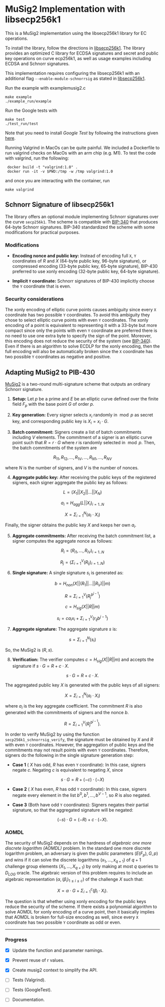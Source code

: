 # MuSig2 Implementation with libsecp256k1

This is a MuSig2 implementation using the libsecp256k1 library for EC operations.

To install the library, follow the directions in [libsecp256k1](https://github.com/bitcoin-core/secp256k1).
The library provides an optimized C library for ECDSA signatures and secret and public key operations on curve ecp256k1, as well as usage examples including ECDSA and Schnorr signatures.

This implementation requires configuring the libsecp256k1 with an additional flag `--enable-module-schnorrsig` as stated in [libsecp256k1](https://github.com/bitcoin-core/secp256k1).

Run the example with examplemusig2.c

```shell
make example
./example_run/example
```

Run the Google tests with

```shell
make test
./test_run/test
```

Note that you need to install *Google Test* by following the instructions given [here](https://google.github.io/googletest/).

Running Valgrind in MacOs can be quite painful.
We included a Dockerfile to run valgrind checks on MacOs with an arm chip (e.g. M1).
To test the code with valgrind, run the following:
```shell
 docker build -t "valgrind:1.0" .
 docker run -it -v $PWD:/tmp -w /tmp valgrind:1.0
```

and once you are interacting with the container, run
```shell
make valgrind
```

## Schnorr Signature of libsecp256k1

The library offers an optional module implementing Schnorr signatures over the curve `secp256k1`. 
The scheme is compatible with [BIP-340](https://github.com/bitcoin/bips/blob/master/bip-0340.mediawiki) that produces 64-byte Schnorr signatures. 
BIP-340 standardized the scheme with some modifications for practical purposes.


### Modifications

- **Encoding nonce and public key:**
Instead of encoding full `X`, `Y` coordinates of $R$ and $X$ (64-byte public key, 96-byte signature), or compressed encoding (33-byte public key, 65-byte signature), BIP-430 preferred to use xonly encoding (32-byte public key, 64-byte signature).

- **Implicit `Y` coordinate:**
Schnorr signatures of BIP-430 implicitly choose the `Y` coordinate that is even.

### Security considerations

The xonly encoding of elliptic curve points causes ambiguity since every `X` coordinate has two possible `Y` coordinates. 
To avoid this ambiguity they chose to select elliptic curve points with even `Y` coordinates.
The xonly encoding of a point is equivalent to representing it with a 33-byte but more compact since only the points with even `Y` coordinate are preferred there is no need to use one extra byte to specify the sign of the point. 
Moreover, this encoding does not reduce the security of the system (see [BIP-340](https://github.com/bitcoin/bips/blob/master/bip-0340.mediawiki#:~:text=Despite%20halving%20the,8%5D.)). 
Even if there is an algorithm to solve ECDLP for the xonly encoding, then the full encoding will also be automatically broken since the `X` coordinate has two possible `Y` coordinates as negative and positive.

## Adapting MuSig2 to PIB-430

[MuSig2](https://eprint.iacr.org/2020/1261.pdf) 
is a two-round multi-signature scheme that outputs an ordinary Schnorr signature. 

1. **Setup:** Let $p$ be a prime and $E$ be an elliptic curve defined over the finite field $F_p$ with the base point $G$ of order $p$.

2. **Key generation:** Every signer selects $x_i$ randomly in $\bmod p$ as secret key, and corresponding public key is $X_i = x_i \cdot G$.

3. **Batch commitment:** Signers create a list of batch commitments including $V$ elements.
   The commitment of a signer is an elliptic curve point such that $R = r \cdot G$ where $r$ is randomly selected in $\bmod p$. Then, the batch commitments of the system are

$$ {R_{11}, R_{12}, \ldots, R_{1V},\ldots, R_{N1}, \ldots, R_{NV}} $$

where $N$ is the number of signers, and $V$ is the number of nonces.

4. **Aggregate public key:** After receiving the public keys of the registered signers, each signer aggregate the public key as follows:

$$ L = (X_1 || X_2 || \ldots || X_N) $$

$$ a_i = H_{agg}(L || X_i)_{i = 1..N} $$

$$ X = \Sigma_{i = 1}^{N} (a_i \cdot X_i) $$

Finally, the signer obtains the public key $X$ and keeps her own $a_i$.

5. **Aggregate commitments:** After receiving the batch commitment list, a signer computes the aggregate nonce as follows:

$$ R_i = (R_{i1}, \ldots, R_{iV})_{i = 1..N} $$

$$ R_j = (\Sigma_{i = 1}^{V} (R_{ij})_{i = 1..N}) $$

6. **Single signature:** A single signature $s_i$ is generated as:

$$ b = H_{non}(X || (R_1 || \ldots || R_V) || m) $$

$$ R = \Sigma_{i = 1}^{V}(R_j^{b^{j-1}}) $$

$$ c = H_{sig}(X || R || m) $$

$$ s_i = c  a_i x_i + \Sigma_{i = 1}^{V}(r_{ij}   b^{j-1})$$

7. **Aggregate signature:** The aggregate signature $s$ is:

$$ s = \Sigma_{i = 1}^{N}(s_i) $$

So, the MuSig2 is $(R, s)$.

8. **Verification:** The verifier computes $c = H_{sig}(X || R || m)$ and accepts the signature if $s \cdot G = R + c \cdot X$.

$$ s \cdot G = R + c \cdot X. $$

The aggregated public key $X$ is generated with the public keys of all signers:

$$ X = \Sigma_{i = 1}^{N} (a_i \cdot X_i) $$

where $a_i$ is the key aggregate coefficient.
The commitment $R$ is also generated with the commitments of signers and the nonce $b$.

$$ R = \Sigma_{i = 1}^{V}(R_j^{b^{j-1}}). $$

In order to verify MuSig2 by using the function `secp256k1_schnorrsig_verify`, the signature must be obtained by $X$ and $R$ with even `Y` coordinates.
However, the aggregation of public keys and the commitments may not result points with even `Y` coordinates. 
Therefore, signers do the following in the single signature generation step:


- **Case 1** ( $X$ has odd, $R$ has even `Y` coordinate): In this case, signers negate $c$. 
Negating $c$ is equivalent to negating $X$, since

$$ s \cdot G = R + (-c) \cdot (-X) $$

- **Case 2** ( $X$ has even, $R$ has odd `Y` coordinate): In this case, 
signers negate every element in the list $b^0, b^1, \ldots, b^{V-1}$, so $R$ is also negated.

- **Case 3** (Both have odd `Y` coordinates): Signers negates their partial signature, so that the aggregated signature will be negated:

$$ (-s) \cdot G = (-R) + c \cdot (-X). $$

### AOMDL
The security of MuSig2 depends on the hardness of *algebraic one more discrete logarithm (AOMDL)* problem. 
In the standard one more discrete logarithm problem, an adversary is given the public parameters $(E(F_p), G, p)$ and wins if it can solve the discrete logarithms $(x_1, \ldots, x_{q+1})$ of $q+1$ challenge group elements $(X_1, \ldots, X_{q+1})$ by only making at most $q$ queries to $D_{LOG}$ oracle.
The algebraic version of this problem requires to include an algebraic representation $(\alpha, (\beta_i)_{1 \leq i \leq c})$ 
of the challenge $X$ such that:

$$ X = \alpha \cdot G  + \Sigma_{i = 1}^{c}(\beta_i \cdot X_i). $$

The question is that whether using xonly encoding for the public keys reduce the security of the scheme.
If there exists a polynomial algorithm to solve AOMDL for xonly encoding of a curve point, then it basically implies that AOMDL is broken for full-size encoding as well, since every `X` coordinate has two possible `Y` coordinate as odd or even. 



___

### Progress

- [x] Update the function and parameter namings.
- [x] Prevent reuse of r values.
- [x] Create musig2 context to simplify the API.
- [ ] Tests (Valgrind).
- [ ] Tests (GoogleTest).
- [ ] Documentation.

